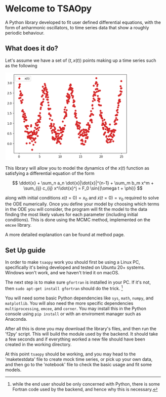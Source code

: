 # Welcome to TSAOpy

A Python library developed to fit user defined differential equations, with the form of anharmonic oscillators, to time series data that show a roughly periodic behaviour. 

## What does it do?

Let's assume we have a set of $(t,x(t))$ points making up a time series such as the following

<img src="https://github.com/tsaopy/tsaopy.github.io/blob/main/assets/ex_timeseries.png" width="400">

This library will allow you to model the dynamics of the $x(t)$ function as satisfying a differential equation of the form

$$ \ddot{x} + \sum_n a_n \dot{x}|\dot{x}|^{n-1} + \sum_m b_m x^m + \sum_{ij} c_{ij} x^i\dot{x}^j = F_0 \sin{(\omega t + \phi)} $$

along with initial conditions $x(t=0)=x_0$ and $\dot{x}(t=0)=v_0$ required to solve the ODE numerically. Once you define your model by choosing which terms  in the ODE you will consider, the program will fit the model to the data finding the most likely values for each parameter (including initial conditions). This is done using the MCMC method, implemented on the `emcee` library. 

A more detailed explanation can be found at method page.

## Set Up guide

In order to make `tsaopy` work you should first be using a Linux PC, specifically it's being developed and tested on Ubuntu 20+ systems. Windows won't work, and we haven't tried it on macOS.

The next step is to make sure `gfortran` is installed in your PC. If it's not, then `sudo apt-get install gfortran` should do the trick. [^1]

You will need some basic Python dependencies like `sys`, `math`, `numpy`, and `matplotlib`. You will also need the more specific dependencies `multiprocessing`, `emcee`, and `corner`. You may install this in the Python console using `pip install` or with an enviroment manager such as Anaconda.

After all this is done you may download the library's files, and then run the 'f2py' script. This will build the module used by the backend. It should take a few seconds and if everything worked a new file should have been created in the working directory. 

At this point `tsaopy` should be working, and you may head to the 'maketestdata' file to create mock time series, or pick up your own data, and then go to the 'notebook' file to check the basic usage and fit some models. 

[^1]: while the end user should be only concerned with Python, there is some Fortran code used by the backend, and hence why this is necessary.
